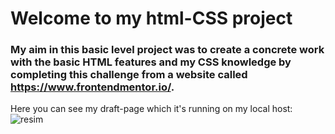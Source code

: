 # Welcome to my html-CSS project
### My aim in this basic level project was to create a concrete work with the basic HTML features and my CSS knowledge by completing this challenge from a website called https://www.frontendmentor.io/.

Here you can see my draft-page which it's running on my local host:
![resim](https://github.com/user-attachments/assets/6bb36b46-bb38-4463-8fac-2dae8cb8c531)
